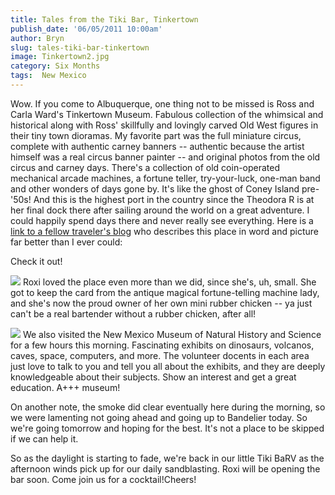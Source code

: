 ```yaml
---
title: Tales from the Tiki Bar, Tinkertown
publish_date: '06/05/2011 10:00am'
author: Bryn
slug: tales-tiki-bar-tinkertown
image: Tinkertown2.jpg
category: Six Months
tags:  New Mexico
---
```

Wow. If you come to Albuquerque, one thing not to be missed is Ross and Carla Ward's Tinkertown Museum.  Fabulous collection of the whimsical and historical along with Ross' skillfully and lovingly carved Old West figures in their tiny town dioramas. My favorite part was the full miniature circus, complete with authentic carney banners -- authentic because the artist himself was a real circus banner painter -- and original photos from the old circus and carney days. There's a collection of old coin-operated mechanical arcade machines, a fortune teller, try-your-luck, one-man band and other wonders of days gone by. It's like the ghost of Coney Island pre-'50s! And this is the highest port in the country since the Theodora R is at her final dock there after sailing around the world on a great adventure. I could happily spend days there and never really see everything. Here is a [link to a fellow traveler's blog][1] who describes this place in word and picture far better than I ever could:

Check it out!

![](/user/images/2011/06/RoxiChicken1.jpg) Roxi loved the place even more than we did, since she's, uh, small. She got to keep the card from the antique magical fortune-telling machine lady, and she's now the proud owner of her own mini rubber chicken -- ya just can't be a real bartender without a rubber chicken, after all!

![](/user/images/2011/06/TRex.jpg) We also visited the New Mexico Museum of Natural History and Science for a few hours this morning. Fascinating exhibits on dinosaurs, volcanos, caves, space, computers, and more. The volunteer docents in each area just love to talk to you and tell you all about the exhibits, and they are deeply knowledgeable about their subjects. Show an interest and get a great education. A+++ museum!

On another note, the smoke did clear eventually here during the morning, so we were lamenting not going ahead and going up to Bandelier today. So we're going tomorrow and hoping for the best. It's not a place to be skipped if we can help it.

So as the daylight is starting to fade, we're back in our little Tiki BaRV as the afternoon winds pick up for our daily sandblasting. Roxi will be opening the bar soon. Come join us for a cocktail!Cheers!

[1]: http://itchyfeettraveler.com/Tinkertown_Museum.aspx "Tinkertown Museum"
[2]: http://50.22.11.21/~dixonbui/vagabondians.com/wp-content/uploads/2011/06/RoxiChicken1.jpg
[3]: http://50.22.11.21/~dixonbui/vagabondians.com/wp-content/uploads/2011/06/TRex.jpg